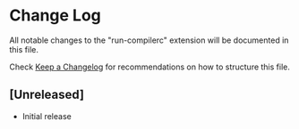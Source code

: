 # Change Log

All notable changes to the "run-compilerc" extension will be documented in this file.

Check [Keep a Changelog](http://keepachangelog.com/) for recommendations on how to structure this file.

## [Unreleased]

- Initial release